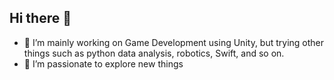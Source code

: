 ## Hi there 👋

- 🔭 I’m mainly working on Game Development using Unity, but trying other things such as python data analysis, robotics, Swift, and so on.
- 🌱 I’m passionate to explore new things
